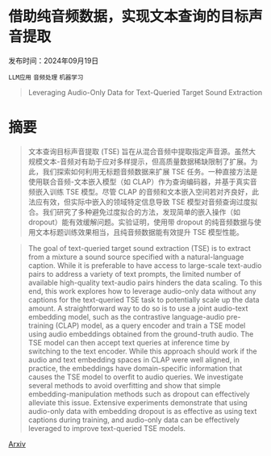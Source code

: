 # 借助纯音频数据，实现文本查询的目标声音提取

发布时间：2024年09月19日

`LLM应用` `音频处理` `机器学习`

> Leveraging Audio-Only Data for Text-Queried Target Sound Extraction

# 摘要

> 文本查询目标声音提取 (TSE) 旨在从混合音频中提取指定声音源。虽然大规模文本-音频对有助于应对多样提示，但高质量数据稀缺限制了扩展。为此，我们探索如何利用无标题音频数据来扩展 TSE 任务。一种直接方法是使用联合音频-文本嵌入模型（如 CLAP）作为查询编码器，并基于真实音频嵌入训练 TSE 模型。尽管 CLAP 的音频和文本嵌入空间若对齐良好，此法应有效，但实际中嵌入的领域特定信息导致 TSE 模型对音频查询过度拟合。我们研究了多种避免过度拟合的方法，发现简单的嵌入操作（如 dropout）能有效缓解问题。实验证明，使用带 dropout 的纯音频数据与使用文本标题训练效果相当，且纯音频数据能有效提升 TSE 模型性能。

> The goal of text-queried target sound extraction (TSE) is to extract from a mixture a sound source specified with a natural-language caption. While it is preferable to have access to large-scale text-audio pairs to address a variety of text prompts, the limited number of available high-quality text-audio pairs hinders the data scaling. To this end, this work explores how to leverage audio-only data without any captions for the text-queried TSE task to potentially scale up the data amount. A straightforward way to do so is to use a joint audio-text embedding model, such as the contrastive language-audio pre-training (CLAP) model, as a query encoder and train a TSE model using audio embeddings obtained from the ground-truth audio. The TSE model can then accept text queries at inference time by switching to the text encoder. While this approach should work if the audio and text embedding spaces in CLAP were well aligned, in practice, the embeddings have domain-specific information that causes the TSE model to overfit to audio queries. We investigate several methods to avoid overfitting and show that simple embedding-manipulation methods such as dropout can effectively alleviate this issue. Extensive experiments demonstrate that using audio-only data with embedding dropout is as effective as using text captions during training, and audio-only data can be effectively leveraged to improve text-queried TSE models.

[Arxiv](https://arxiv.org/abs/2409.13152)